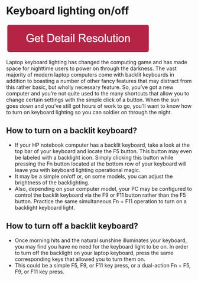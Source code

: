 # Keyboard lighting on/off

[![Keyboard lighting on/off](redd.png)](https://github.com/metawikie/keyboard-lighting-on-off)

Laptop keyboard lighting has changed the computing game and has made space for nighttime users to power on through the darkness. The vast majority of modern laptop computers come with backlit keyboards in addition to boasting a number of other fancy features that may distract from this rather basic, but wholly necessary feature.
So, you’ve got a new computer and you’re not quite used to the many shortcuts that allow you to change certain settings with the simple click of a button. When the sun goes down and you’ve still got hours of work to go, you’ll want to know how to turn on keyboard lighting so you can soldier on through the night.


## How to turn on a backlit keyboard?

* If your HP notebook computer has a backlit keyboard, take a look at the top bar of your keyboard and locate the F5 button. This button may even be labeled with a backlight icon. Simply clicking this button while pressing the Fn button located at the bottom row of your keyboard will leave you with keyboard lighting operational magic.
* It may be a simple on/off or, on some models, you can adjust the brightness of the backlighting.
* Also, depending on your computer model, your PC may be configured to control the backlit keyboard via the F9 or F11 button rather than the F5 button. Practice the same simultaneous Fn + F11 operation to turn on a backlight keyboard light.

## How to turn off a backlit keyboard?

* Once morning hits and the natural sunshine illuminates your keyboard, you may find you have no need for the keyboard light to be on. In order to turn off the backlight on your laptop keyboard, press the same corresponding keys that allowed you to turn them on.
* This could be a simple F5, F9, or F11 key press, or a dual-action Fn + F5, F9, or F11 key press.
